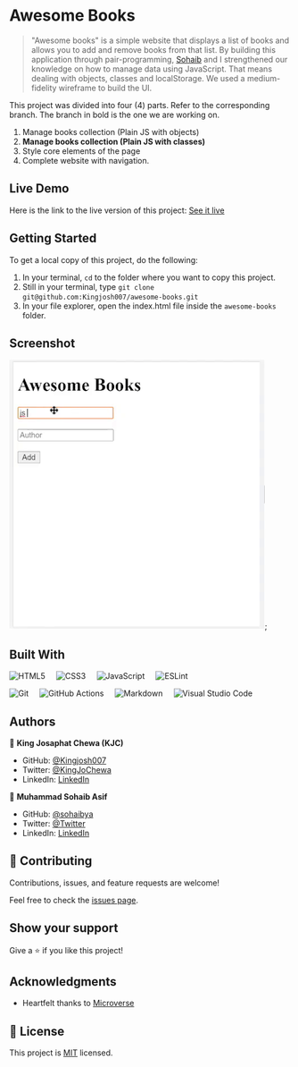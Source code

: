 # Awesome Books

> "Awesome books" is a simple website that displays a list of books and allows you to add and remove books from that list. By building this application through pair-programming, [Sohaib](https://github.com/sohaibya) and I strengthened our knowledge on how to manage data using JavaScript. That means dealing with objects, classes and localStorage. We used a medium-fidelity wireframe to build the UI.

This project was divided into four (4) parts. Refer to the corresponding branch. The branch in bold is the one we are working on. 

1. Manage books collection (Plain JS with objects)
2. **Manage books collection (Plain JS with classes)**
3. Style core elements of the page
4. Complete website with navigation.

## Live Demo

Here is the link to the live version of this project: [See it live](https://kingjosh007.github.io/awesome-books/) 

## Getting Started

To get a local copy of this project, do the following: 

1. In your terminal, `cd` to the folder where you want to copy this project.
2. Still in your terminal, type `git clone git@github.com:Kingjosh007/awesome-books.git` 
3. In your file explorer, open the index.html file inside the `awesome-books` folder.

## Screenshot

![Screenshot of milestone 1: Manage books using objects](./screenshots/screenshot1.gif);

## Built With

![HTML5](https://img.shields.io/badge/html5-%23E34F26.svg?style=for-the-badge&logo=html5&logoColor=white) &nbsp; &nbsp; 	![CSS3](https://img.shields.io/badge/css3-%231572B6.svg?style=for-the-badge&logo=css3&logoColor=white) &nbsp; &nbsp; ![JavaScript](https://img.shields.io/badge/javascript-%23323330.svg?style=for-the-badge&logo=javascript&logoColor=%23F7DF1E) &nbsp; &nbsp; ![ESLint](https://img.shields.io/badge/ESLint-4B3263?style=for-the-badge&logo=eslint&logoColor=white)

![Git](https://img.shields.io/badge/git-%23F05033.svg?style=for-the-badge&logo=git&logoColor=white) &nbsp; &nbsp; ![GitHub Actions](https://img.shields.io/badge/githubactions-%232671E5.svg?style=for-the-badge&logo=githubactions&logoColor=white) &nbsp; &nbsp; ![Markdown](https://img.shields.io/badge/markdown-%23000000.svg?style=for-the-badge&logo=markdown&logoColor=white) &nbsp; &nbsp; ![Visual Studio Code](https://img.shields.io/badge/Visual%20Studio%20Code-0078d7.svg?style=for-the-badge&logo=visual-studio-code&logoColor=white) 


## Authors

👤 **King Josaphat Chewa (KJC)**

- GitHub: [@Kingjosh007](https://github.com/Kingjosh007)
- Twitter: [@KingJoChewa](https://twitter.com/KingJoChewa)
- LinkedIn: [LinkedIn](https://www.linkedin.com/in/king-josaphat-chewa-aa154011b/)

👤 **Muhammad Sohaib Asif**

- GitHub: [@sohaibya](https://github.com/sohaibya)
- Twitter: [@Twitter](https://twitter.com/)
- LinkedIn: [LinkedIn](https://www.linkedin.com/in/)

## 🤝 Contributing

Contributions, issues, and feature requests are welcome!

Feel free to check the [issues page](../../issues/).

## Show your support

Give a ⭐️ if you like this project!

## Acknowledgments

- Heartfelt thanks to [Microverse](https://www.microverse.org/)

## 📝 License

This project is [MIT](./MIT.md) licensed.

